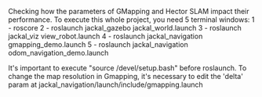 Checking how the parameters of GMapping and Hector SLAM impact their performance.
To execute this whole project, you need 5 terminal windows:
1 - roscore
2 - roslaunch jackal_gazebo jackal_world.launch
3 - roslaunch jackal_viz view_robot.launch
4 - roslaunch jackal_navigation gmapping_demo.launch
5 - roslaunch jackal_navigation odom_navigation_demo.launch

It's important to execute "source /devel/setup.bash" before roslaunch. 
To change the map resolution in Gmapping, it's necessary to edit the 'delta' param at jackal_navigation/launch/include/gmapping.launch 
